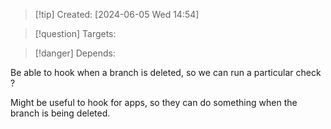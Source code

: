 
>[!tip] Created: [2024-06-05 Wed 14:54]

>[!question] Targets: 

>[!danger] Depends: 

Be able to hook when a branch is deleted, so we can run a particular check ?

Might be useful to hook for apps, so they can do something when the branch is being deleted.